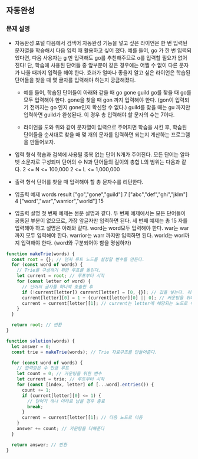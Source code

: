 ## 자동완성

### 문제 설명

- 자동완성
  포털 다음에서 검색어 자동완성 기능을 넣고 싶은 라이언은 한 번 입력된 문자열을 학습해서 다음 입력 때 활용하고 싶어 졌다. 예를 들어, go 가 한 번 입력되었다면, 다음 사용자는 g 만 입력해도 go를 추천해주므로 o를 입력할 필요가 없어진다! 단, 학습에 사용된 단어들 중 앞부분이 같은 경우에는 어쩔 수 없이 다른 문자가 나올 때까지 입력을 해야 한다.
  효과가 얼마나 좋을지 알고 싶은 라이언은 학습된 단어들을 찾을 때 몇 글자를 입력해야 하는지 궁금해졌다.

  - 예를 들어, 학습된 단어들이 아래와 같을 때
    go
    gone
    guild
    go를 찾을 때 go를 모두 입력해야 한다.
    gone을 찾을 때 gon 까지 입력해야 한다. (gon이 입력되기 전까지는 go 인지 gone인지 확신할 수 없다.)
    guild를 찾을 때는 gu 까지만 입력하면 guild가 완성된다.
    이 경우 총 입력해야 할 문자의 수는 7이다.

  - 라이언을 도와 위와 같이 문자열이 입력으로 주어지면 학습을 시킨 후, 학습된 단어들을 순서대로 찾을 때 몇 개의 문자를 입력하면 되는지 계산하는 프로그램을 만들어보자.

- 입력 형식
  학습과 검색에 사용될 중복 없는 단어 N개가 주어진다.
  모든 단어는 알파벳 소문자로 구성되며 단어의 수 N과 단어들의 길이의 총합 L의 범위는 다음과 같다.
  2 <= N <= 100,000
  2 <= L <= 1,000,000

- 출력 형식
  단어를 찾을 때 입력해야 할 총 문자수를 리턴한다.

- 입출력 예제
  words result
  ["go","gone","guild"] 7
  ["abc","def","ghi","jklm"] 4
  ["word","war","warrior","world"] 15
- 입출력 설명
  첫 번째 예제는 본문 설명과 같다.
  두 번째 예제에서는 모든 단어들이 공통된 부분이 없으므로, 가장 앞글자만 입력하면 된다.
  세 번째 예제는 총 15 자를 입력해야 하고 설명은 아래와 같다.
  word는 word모두 입력해야 한다.
  war는 war 까지 모두 입력해야 한다.
  warrior는 warr 까지만 입력하면 된다.
  world는 worl까지 입력해야 한다. (word와 구분되어야 함을 명심하자)

```jsx
function makeTrie(words) {
  const root = {}; // 먼저 루트 노드를 설정할 변수를 만든다.
  for (const word of words) {
    // Trie를 구성하기 위한 루프를 돌린다.
    let current = root; // 루프부터 시작
    for (const letter of word) {
      // 단어의 글자를 하나씩 춫출한 후
      if (!current[letter]) current[letter] = [0, {}]; // 값을 넣는다. 리스트의 첫 번째 값은 학습된 단어가 몇 개인지를 카운팅하고 두 번째 값은 트리 구조로 이용할 노드 값으로 사용한다.
      current[letter][0] = 1 + (current[letter][0] || 0); // 카운팅을 위해 1 더해준다.
      current = current[letter][1]; // current는 letter에 해당되는 노드로 이동한다.
    }
  }

  return root; // 반환
}

function solution(words) {
  let answer = 0;
  const trie = makeTrie(words); // Trie 자료구조를 만들어준다.

  for (const word of words) {
    // 입력받은 수 만큼 루프
    let count = 0; // 카운팅을 위한 변수
    let current = trie; // 루트부터 시작
    for (const [index, letter] of [...word].entries()) {
      count += 1;
      if (current[letter][0] <= 1) {
        // 단어가 하나 이하로 남을 경우 종료
        break;
      }
      current = current[letter][1]; // 다음 노드로 이동
    }
    answer += count; // 카운팅을 더해준다
  }

  return answer; // 반환
}
```
